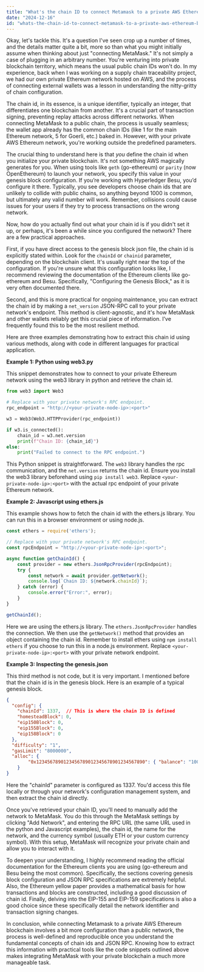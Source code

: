 ```yaml
---
title: "What's the chain ID to connect Metamask to a private AWS Ethereum Blockchain?"
date: "2024-12-16"
id: "whats-the-chain-id-to-connect-metamask-to-a-private-aws-ethereum-blockchain"
---
```


Okay, let's tackle this. It's a question I've seen crop up a number of times, and the details matter quite a bit, more so than what you might initially assume when thinking about just "connecting MetaMask." It's not simply a case of plugging in an arbitrary number. You're venturing into private blockchain territory, which means the usual public chain IDs won't do. In my experience, back when I was working on a supply chain traceability project, we had our own private Ethereum network hosted on AWS, and the process of connecting external wallets was a lesson in understanding the nitty-gritty of chain configuration.

The chain id, in its essence, is a unique identifier, typically an integer, that differentiates one blockchain from another. It's a crucial part of transaction signing, preventing replay attacks across different networks. When connecting MetaMask to a public chain, the process is usually seamless; the wallet app already has the common chain IDs (like 1 for the main Ethereum network, 5 for Goerli, etc.) baked in. However, with your private AWS Ethereum network, you're working outside the predefined parameters.

The crucial thing to understand here is that *you* define the chain id when you initialize your private blockchain. It's not something AWS magically generates for you. When using tools like `geth` (go-ethereum) or `parity` (now OpenEthereum) to launch your network, you specify this value in your genesis block configuration. If you’re working with Hyperledger Besu, you’d configure it there. Typically, you see developers choose chain ids that are unlikely to collide with public chains, so anything beyond 1000 is common, but ultimately any valid number will work. Remember, collisions could cause issues for your users if they try to process transactions on the wrong network.

Now, how do you actually find out what your chain id is if you didn't set it up, or perhaps, it's been a while since you configured the network? There are a few practical approaches.

First, if you have direct access to the genesis block json file, the chain id is explicitly stated within. Look for the `chainId` or `chainid` parameter, depending on the blockchain client. It's usually right near the top of the configuration. If you're unsure what this configuration looks like, I recommend reviewing the documentation of the Ethereum clients like go-ethereum and Besu. Specifically, "Configuring the Genesis Block," as it is very often documented there.

Second, and this is more practical for ongoing maintenance, you can extract the chain id by making a `net_version` JSON-RPC call to your private network's endpoint. This method is client-agnostic, and it's how MetaMask and other wallets reliably get this crucial piece of information. I’ve frequently found this to be the most resilient method.

Here are three examples demonstrating how to extract this chain id using various methods, along with code in different languages for practical application.

**Example 1: Python using web3.py**

This snippet demonstrates how to connect to your private Ethereum network using the web3 library in python and retrieve the chain id.

```python
from web3 import Web3

# Replace with your private network's RPC endpoint.
rpc_endpoint = "http://<your-private-node-ip>:<port>"

w3 = Web3(Web3.HTTPProvider(rpc_endpoint))

if w3.is_connected():
    chain_id = w3.net.version
    print(f"Chain ID: {chain_id}")
else:
    print("Failed to connect to the RPC endpoint.")

```

This Python snippet is straightforward. The `web3` library handles the rpc communication, and the `net.version` returns the chain id. Ensure you install the web3 library beforehand using `pip install web3`. Replace `<your-private-node-ip>:<port>` with the actual rpc endpoint of your private Ethereum network.

**Example 2: Javascript using ethers.js**

This example shows how to fetch the chain id with the ethers.js library. You can run this in a browser environment or using node.js.

```javascript
const ethers = require('ethers');

// Replace with your private network's RPC endpoint.
const rpcEndpoint = "http://<your-private-node-ip>:<port>";

async function getChainId() {
    const provider = new ethers.JsonRpcProvider(rpcEndpoint);
    try {
        const network = await provider.getNetwork();
        console.log(`Chain ID: ${network.chainId}`);
    } catch (error) {
        console.error("Error:", error);
    }
}

getChainId();
```

Here we are using the ethers.js library. The `ethers.JsonRpcProvider` handles the connection. We then use the `getNetwork()` method that provides an object containing the chain id. Remember to install ethers using `npm install ethers` if you choose to run this in a node.js environment. Replace `<your-private-node-ip>:<port>` with your private network endpoint.

**Example 3: Inspecting the genesis.json**

This third method is not code, but it is very important. I mentioned before that the chain id is in the genesis block. Here is an example of a typical genesis block.

```json
{
  "config": {
    "chainId": 1337,  // This is where the chain ID is defined
    "homesteadBlock": 0,
    "eip150Block": 0,
    "eip155Block": 0,
    "eip158Block": 0
  },
  "difficulty": "1",
  "gasLimit": "8000000",
  "alloc": {
        "0x1234567890123456789012345678901234567890": { "balance": "1000000000000000000000000" }
    }
}
```

Here the "chainId" parameter is configured as 1337. You'd access this file locally or through your network's configuration management system, and then extract the chain id directly.

Once you've retrieved your chain ID, you'll need to manually add the network to MetaMask. You do this through the MetaMask settings by clicking "Add Network", and entering the RPC URL (the same URL used in the python and Javascript examples), the chain id, the name for the network, and the currency symbol (usually ETH or your custom currency symbol). With this setup, MetaMask will recognize your private chain and allow you to interact with it.

To deepen your understanding, I highly recommend reading the official documentation for the Ethereum clients you are using (go-ethereum and Besu being the most common). Specifically, the sections covering genesis block configuration and JSON RPC specifications are extremely helpful. Also, the Ethereum yellow paper provides a mathematical basis for how transactions and blocks are constructed, including a good discussion of chain id. Finally, delving into the EIP-155 and EIP-159 specifications is also a good choice since these specifically detail the network identifier and transaction signing changes.

In conclusion, while connecting Metamask to a private AWS Ethereum blockchain involves a bit more configuration than a public network, the process is well-defined and reproducible once you understand the fundamental concepts of chain ids and JSON RPC. Knowing how to extract this information with practical tools like the code snippets outlined above makes integrating MetaMask with your private blockchain a much more manageable task.
